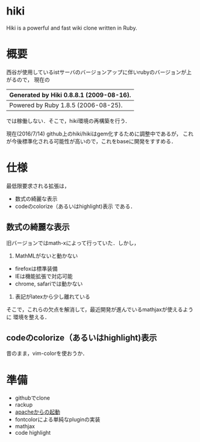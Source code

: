 # hiki

Hiki is a powerful and fast wiki clone written in Ruby.

# 概要
西谷が使用しているistサーバのバージョンアップに伴いrubyのバージョンが上がるので，
現在の

|Generated by Hiki 0.8.8.1 (2009-08-16).|
|:----|
|Powered by Ruby 1.8.5 (2006-08-25).|

では稼働しない．そこで，hiki環境の再構築を行う．

現在(2016/7/14) github上のhiki/hikiはgem化するために調整中であるが，
これが今後標準化される可能性が高いので，これをbaseに開発をすすめる．

# 仕様
最低限要求される拡張は，
- 数式の綺麗な表示
- codeのcolorize（あるいはhighlight)表示
である．

## 数式の綺麗な表示
旧バージョンではmath-xによって行っていた．しかし，
1. MathMLがないと動かない
  - firefoxは標準装備
  - IEは機能拡張で対応可能
  - chrome, safariでは動かない
1. 表記がlatexから少し離れている

そこで，これらの欠点を解消して，最近開発が進んでいるmathjaxが使えるように
環境を整える．

## codeのcolorize（あるいはhighlight)表示
昔のまま，vim-colorを使おうか．

# 準備
- githubでclone
- rackup
- [apacheからの起動](file.web_activate.html)
- fontcolorによる単純なpluginの実装
- mathjax
- code highlight
